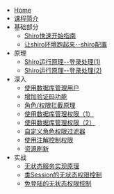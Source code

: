 * [Home](/)
* [课程简介](docs/1_introduction.md)
* 基础部分
    * [Shiro快速开始指南](docs/2_quickstart.md)
    * [让shiro环境跑起来--shiro配置](docs/3_shiro_config.md)
* 原理
    * [Shiro运行原理--登录处理(1)](docs/4_Shiro运行原理--登录处理_1.md)
    * [Shiro运行原理--登录处理(2)](docs/5_Shiro运行原理--登录处理_2.md)
* 深入
    * [使用数据库管理用户](docs/6_manage_user_with_db.md)
    * [增加验证码功能](docs/7_captcha.md)
    * [角色/权限拦截原理](docs/8_roles_authorization_filter.md)
    * [使用数据库管理权限（1）](docs/9_manage_role_with_db_1.md)
    * [使用数据库管理权限（2）](docs/10_manage_role_with_db_2.md)
    * [自定义角色权限过滤器](docs/11_customer_role_filter.md)
    * [使用注解控制权限](docs/12_annotation.md)
    * [资源刷新](docs/13_refresh_resources.md)
* 实战
    * [无状态服务实现原理](docs/14_stateless.md)
    * [类Session的无状态权限控制](docs/15_like_session.md)
    * [免登陆的无状态权限控制](docs/16_stateless_role_control.md)
